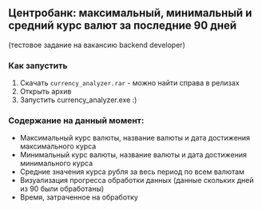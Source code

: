 ## Центробанк: максимальный, минимальный и средний курс валют за последние 90 дней
(тестовое задание на вакансию backend developer)

### Как запустить
1. Скачать `currency_analyzer.rar` - можно найти cправа в релизах
2. Открыть архив
3. Запустить currency_analyzer.exe :)

### Содержание на данный момент:
- Максимальный курс валюты, название валюты и дата достижения максимального курса
- Минимальный курс валюты, название валюты и дата достижения минимального курса
- Средние значения курса рубля за весь период по всем валютам
- Визуализация прогресса обработки данных (данные скольких дней из 90 были обработаны)
- Время, затраченное на обработку
